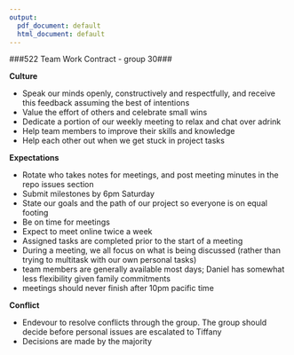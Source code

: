 ```yaml
---
output:
  pdf_document: default
  html_document: default
---
```


\#\#\#522 Team Work Contract - group 30\#\#\#

**Culture**

-  Speak our minds openly, constructively and respectfully, and     receive this feedback assuming the best of intentions
-  Value the effort of others and celebrate small wins
-  Dedicate a portion of our weekly meeting to relax and chat over adrink
-  Help team members to improve their skills and knowledge
-  Help each other out when we get stuck in project tasks

**Expectations**

- Rotate who takes notes for meetings, and post meeting minutes in   the repo issues section
- Submit milestones by 6pm Saturday
- State our goals and the path of our project so everyone is on equal footing
- Be on time for meetings
- Expect to meet online twice a week
- Assigned tasks are completed prior to the start of a meeting
- During a meeting, we all focus on what is being discussed (rather  than trying to multitask with our own personal tasks)
- team members are generally available most days; Daniel has somewhat less flexibility given family commitments
- meetings should never finish after 10pm pacific time


**Conflict**

- Endevour to resolve conflicts through the group. The group should decide before personal issues are escalated to Tiffany
- Decisions are made by the majority


